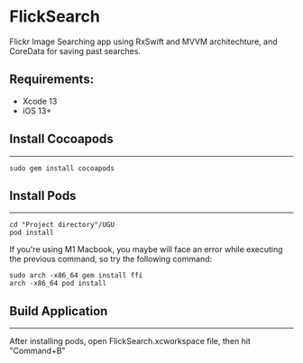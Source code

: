 # FlickSearch

Flickr Image Searching app using RxSwift and MVVM architechture, and CoreData for saving past searches.

## Requirements:

- Xcode 13
- iOS 13+


## Install Cocoapods
-----------------------------------------
```
sudo gem install cocoapods
```

## Install Pods
-----------------------------------------
```
cd "Project directory"/UGU
pod install
```

If you're using M1 Macbook, you maybe will face an error while executing the previous command, so try the following command:

```
sudo arch -x86_64 gem install ffi
arch -x86_64 pod install 
```

## Build Application
-----------------------------------------

After installing pods, open FlickSearch.xcworkspace file, then hit "Command+B"

